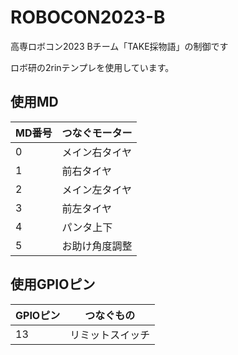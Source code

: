 # ROBOCON2023-B
高専ロボコン2023 Bチーム「TAKE採物語」の制御です

ロボ研の2rinテンプレを使用しています。

## 使用MD
| MD番号 | つなぐモーター |
|------|---------|
| 0    | メイン右タイヤ |
| 1    | 前右タイヤ   |
| 2    | メイン左タイヤ |
| 3    | 前左タイヤ   |
| 4    | パンタ上下   |
| 5    | お助け角度調整 |

## 使用GPIOピン
| GPIOピン | つなぐもの    |
|--------|----------|
| 13     | リミットスイッチ |
